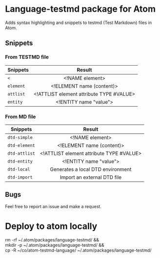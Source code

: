 # Language-testmd package for Atom

Adds syntax highlighting and snippets to testmd (Test Markdown) files in Atom.

## Snippets

### From TESTMD file

| Snippets      | Result                                         |
| ------------- |:----------------------------------------------:|
| `<`           | &lt;!NAME element&gt;                          |
| `element`     | &lt;!ELEMENT name (content)&gt;                |
| `attlist`     | &lt;!ATTLIST element attribute TYPE #VALUE&gt; |
| `entity`      | &lt;!ENTITY name "value"&gt;                   |

### From MD file

| Snippets          | Result                                         |
| ----------------- |:----------------------------------------------:|
| `dtd-simple`      | &lt;!NAME element&gt;                          |
| `dtd-element`     | &lt;!ELEMENT name (content)&gt;                |
| `dtd-attlist`     | &lt;!ATTLIST element attribute TYPE #VALUE&gt; |
| `dtd-entity`      | &lt;!ENTITY name "value"&gt;                   |
| `dtd-local`       | Generates a local DTD environment              |
| `dtd-import`      | Import an external DTD file                    |

## Bugs

Feel free to report an issue and make a request.


# Deploy to atom locally

rm -rf ~/.atom/packages/language-testmd/ && \
mkdir -p ~/.atom/packages/language-testmd/ && \
cp -R ~/co/atom-testmd-language/ ~/.atom/packages/language-testmd/

